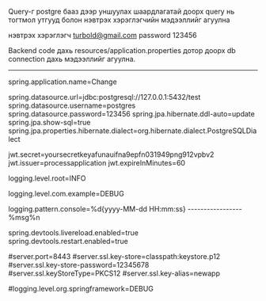 Query-г postgre бааз дээр уншуулах шаардлагатай доорх query нь тогтмол утгууд болон нэвтрэх хэрэглэгчийн мэдээллийг агуулна

нэвтрэх хэрэглэгч turbold@gmail.com password 123456

Backend code дахь resources/application.properties дотор доорх db connection дахь мэдээллийг агуулна.

-------------------------------------------------------------------------------------------------------


spring.application.name=Change

spring.datasource.url=jdbc:postgresql://127.0.0.1:5432/test
spring.datasource.username=postgres
spring.datasource.password=123456
spring.jpa.hibernate.ddl-auto=update
spring.jpa.show-sql=true
spring.jpa.properties.hibernate.dialect=org.hibernate.dialect.PostgreSQLDialect

jwt.secret=yoursecretkeyafunauifna9epfn031949png912vpbv2
jwt.issuer=processapplication
jwt.expireInMinutes=60

logging.level.root=INFO

logging.level.com.example=DEBUG

logging.pattern.console=%d{yyyy-MM-dd HH:mm:ss} ----------------- %msg%n

spring.devtools.livereload.enabled=true
spring.devtools.restart.enabled=true

#server.port=8443
#server.ssl.key-store=classpath:keystore.p12
#server.ssl.key-store-password=12345678
#server.ssl.keyStoreType=PKCS12
#server.ssl.key-alias=newapp

#logging.level.org.springframework=DEBUG


